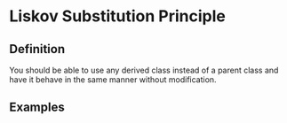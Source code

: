 # Liskov Substitution Principle

## Definition
You should be able to use any derived class instead of a parent class and have it behave in the same manner without modification.

## Examples